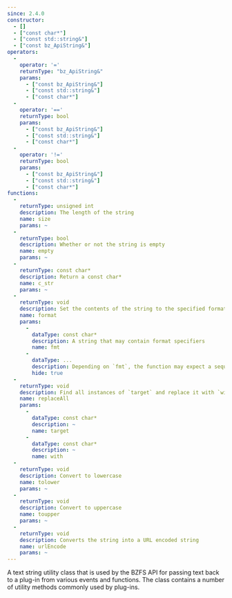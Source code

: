 ```yaml
---
since: 2.4.0
constructor:
  - []
  - ["const char*"]
  - ["const std::string&"]
  - ["const bz_ApiString&"]
operators:
  - 
    operator: '='
    returnType: "bz_ApiString&"
    params:
      - ["const bz_ApiString&"]
      - ["const std::string&"]
      - ["const char*"]
  - 
    operator: '=='
    returnType: bool
    params:
      - ["const bz_ApiString&"]
      - ["const std::string&"]
      - ["const char*"]
  -
    operator: '!='
    returnType: bool
    params:
      - ["const bz_ApiString&"]
      - ["const std::string&"]
      - ["const char*"]
functions:
  - 
    returnType: unsigned int
    description: The length of the string
    name: size
    params: ~
  - 
    returnType: bool
    description: Whether or not the string is empty
    name: empty
    params: ~
  - 
    returnType: const char*
    description: Return a const char*
    name: c_str
    params: ~
  - 
    returnType: void
    description: Set the contents of the string to the specified format
    name: format
    params:
      - 
        dataType: const char*
        description: A string that may contain format specifiers
        name: fmt
      - 
        dataType: ...
        description: Depending on `fmt`, the function may expect a sequence of additional arguments to replace a format specifier
        hide: true
  - 
    returnType: void
    description: Find all instances of `target` and replace it with `with`
    name: replaceAll
    params:
      - 
        dataType: const char*
        description: ~
        name: target
      - 
        dataType: const char*
        description: ~
        name: with
  - 
    returnType: void
    description: Convert to lowercase
    name: tolower
    params: ~
  - 
    returnType: void
    description: Convert to uppercase
    name: toupper
    params: ~
  - 
    returnType: void
    description: Converts the string into a URL encoded string
    name: urlEncode
    params: ~
---
```


A text string utility class that is used by the BZFS API for passing text back to a plug-in from various events and functions. The class contains a number of utility methods commonly used by plug-ins.
